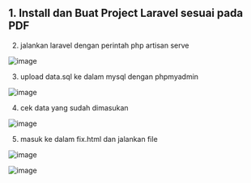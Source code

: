 ## 1. Install dan Buat Project Laravel sesuai pada PDF

2. jalankan laravel dengan perintah php artisan serve


![image](https://github.com/LolyBoo12/Web-Laravel-API/assets/154576838/c359901f-4277-4ddb-a164-bbc44ec47dac)

3. upload data.sql ke dalam mysql dengan phpmyadmin

![image](https://github.com/LolyBoo12/Web-Laravel-API/assets/154576838/f2d9372f-aae3-4227-9e1f-c034b7d7d253)

4. cek data yang sudah dimasukan

![image](https://github.com/LolyBoo12/Web-Laravel-API/assets/154576838/de68cfcb-c338-48bc-84fc-258c9374be4e)


5. masuk ke dalam fix.html dan jalankan file 

![image](https://github.com/LolyBoo12/Web-Laravel-API/assets/154576838/d21160fe-a677-4ccb-826f-3fff5e8db5a9)

![image](https://github.com/LolyBoo12/Web-Laravel-API/assets/154576838/431093b7-134f-44d7-a63b-3e19c8df4168)

